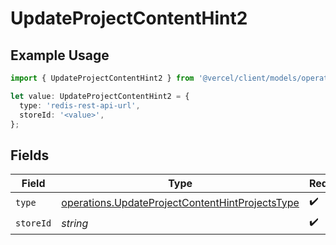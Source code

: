 # UpdateProjectContentHint2

## Example Usage

```typescript
import { UpdateProjectContentHint2 } from '@vercel/client/models/operations';

let value: UpdateProjectContentHint2 = {
  type: 'redis-rest-api-url',
  storeId: '<value>',
};
```

## Fields

| Field     | Type                                                                                                               | Required           | Description |
| --------- | ------------------------------------------------------------------------------------------------------------------ | ------------------ | ----------- |
| `type`    | [operations.UpdateProjectContentHintProjectsType](../../models/operations/updateprojectcontenthintprojectstype.md) | :heavy_check_mark: | N/A         |
| `storeId` | _string_                                                                                                           | :heavy_check_mark: | N/A         |
